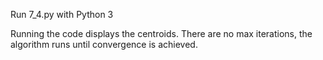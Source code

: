 Run 7_4.py with Python 3

Running the code displays the centroids.
There are no max iterations, the algorithm runs until convergence is achieved.
